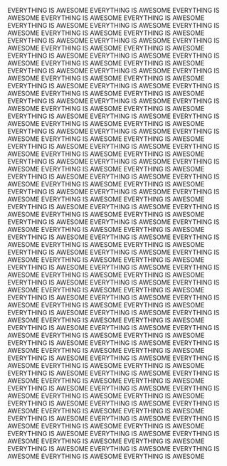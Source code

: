 
EVERYTHING IS AWESOME EVERYTHING IS AWESOME EVERYTHING IS AWESOME EVERYTHING IS AWESOME EVERYTHING IS AWESOME EVERYTHING IS AWESOME EVERYTHING IS AWESOME EVERYTHING IS AWESOME EVERYTHING IS AWESOME EVERYTHING IS AWESOME 
EVERYTHING IS AWESOME EVERYTHING IS AWESOME EVERYTHING IS AWESOME EVERYTHING IS AWESOME EVERYTHING IS AWESOME EVERYTHING IS AWESOME EVERYTHING IS AWESOME EVERYTHING IS AWESOME EVERYTHING IS AWESOME EVERYTHING IS AWESOME
EVERYTHING IS AWESOME EVERYTHING IS AWESOME EVERYTHING IS AWESOME EVERYTHING IS AWESOME EVERYTHING IS AWESOME EVERYTHING IS AWESOME EVERYTHING IS AWESOME EVERYTHING IS AWESOME EVERYTHING IS AWESOME EVERYTHING IS AWESOME
EVERYTHING IS AWESOME EVERYTHING IS AWESOME EVERYTHING IS AWESOME EVERYTHING IS AWESOME EVERYTHING IS AWESOME EVERYTHING IS AWESOME EVERYTHING IS AWESOME EVERYTHING IS AWESOME EVERYTHING IS AWESOME EVERYTHING IS AWESOME
EVERYTHING IS AWESOME EVERYTHING IS AWESOME EVERYTHING IS AWESOME EVERYTHING IS AWESOME EVERYTHING IS AWESOME EVERYTHING IS AWESOME EVERYTHING IS AWESOME EVERYTHING IS AWESOME EVERYTHING IS AWESOME EVERYTHING IS AWESOME
EVERYTHING IS AWESOME EVERYTHING IS AWESOME EVERYTHING IS AWESOME EVERYTHING IS AWESOME EVERYTHING IS AWESOME EVERYTHING IS AWESOME EVERYTHING IS AWESOME EVERYTHING IS AWESOME EVERYTHING IS AWESOME EVERYTHING IS AWESOME
EVERYTHING IS AWESOME EVERYTHING IS AWESOME EVERYTHING IS AWESOME EVERYTHING IS AWESOME EVERYTHING IS AWESOME EVERYTHING IS AWESOME EVERYTHING IS AWESOME EVERYTHING IS AWESOME EVERYTHING IS AWESOME EVERYTHING IS AWESOME
EVERYTHING IS AWESOME EVERYTHING IS AWESOME EVERYTHING IS AWESOME EVERYTHING IS AWESOME EVERYTHING IS AWESOME EVERYTHING IS AWESOME EVERYTHING IS AWESOME EVERYTHING IS AWESOME EVERYTHING IS AWESOME EVERYTHING IS AWESOME
EVERYTHING IS AWESOME EVERYTHING IS AWESOME EVERYTHING IS AWESOME EVERYTHING IS AWESOME EVERYTHING IS AWESOME EVERYTHING IS AWESOME EVERYTHING IS AWESOME EVERYTHING IS AWESOME EVERYTHING IS AWESOME EVERYTHING IS AWESOME
EVERYTHING IS AWESOME EVERYTHING IS AWESOME EVERYTHING IS AWESOME EVERYTHING IS AWESOME EVERYTHING IS AWESOME EVERYTHING IS AWESOME EVERYTHING IS AWESOME EVERYTHING IS AWESOME EVERYTHING IS AWESOME EVERYTHING IS AWESOME
EVERYTHING IS AWESOME EVERYTHING IS AWESOME EVERYTHING IS AWESOME EVERYTHING IS AWESOME EVERYTHING IS AWESOME EVERYTHING IS AWESOME EVERYTHING IS AWESOME EVERYTHING IS AWESOME EVERYTHING IS AWESOME EVERYTHING IS AWESOME
EVERYTHING IS AWESOME EVERYTHING IS AWESOME EVERYTHING IS AWESOME EVERYTHING IS AWESOME EVERYTHING IS AWESOME EVERYTHING IS AWESOME EVERYTHING IS AWESOME EVERYTHING IS AWESOME EVERYTHING IS AWESOME EVERYTHING IS AWESOME
EVERYTHING IS AWESOME EVERYTHING IS AWESOME EVERYTHING IS AWESOME EVERYTHING IS AWESOME EVERYTHING IS AWESOME EVERYTHING IS AWESOME EVERYTHING IS AWESOME EVERYTHING IS AWESOME EVERYTHING IS AWESOME EVERYTHING IS AWESOME
EVERYTHING IS AWESOME EVERYTHING IS AWESOME EVERYTHING IS AWESOME EVERYTHING IS AWESOME EVERYTHING IS AWESOME EVERYTHING IS AWESOME EVERYTHING IS AWESOME EVERYTHING IS AWESOME EVERYTHING IS AWESOME EVERYTHING IS AWESOME
EVERYTHING IS AWESOME EVERYTHING IS AWESOME EVERYTHING IS AWESOME EVERYTHING IS AWESOME EVERYTHING IS AWESOME EVERYTHING IS AWESOME EVERYTHING IS AWESOME EVERYTHING IS AWESOME EVERYTHING IS AWESOME EVERYTHING IS AWESOME
